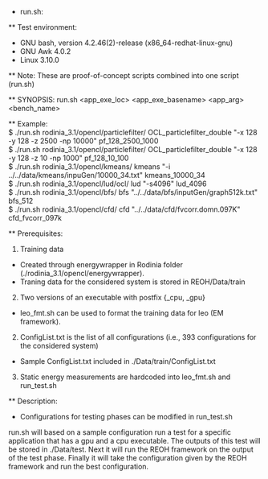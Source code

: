 * run.sh:

** Test environment:
- GNU bash, version 4.2.46(2)-release (x86_64-redhat-linux-gnu)
- GNU Awk 4.0.2
- Linux 3.10.0

** Note: These are proof-of-concept scripts combined into one script (run.sh)

** SYNOPSIS: run.sh  <app_exe_loc> <app_exe_basename> <app_arg> <bench_name>

** Example:  
$ ./run.sh rodinia_3.1/opencl/particlefilter/ OCL_particlefilter_double "-x 128 -y 128 -z 2500 -np 10000" pf_128_2500_1000  
$ ./run.sh rodinia_3.1/opencl/particlefilter/ OCL_particlefilter_double "-x 128 -y 128 -z 10 -np 1000" pf_128_10_100  
$ ./run.sh rodinia_3.1/opencl/kmeans/ kmeans "-i ../../data/kmeans/inpuGen/10000_34.txt" kmeans_10000_34  
$ ./run.sh rodinia_3.1/opencl/lud/ocl/ lud "-s4096" lud_4096  
$ ./run.sh rodinia_3.1/opencl/bfs/ bfs "../../data/bfs/inputGen/graph512k.txt" bfs_512  
$ ./run.sh rodinia_3.1/opencl/cfd/ cfd "../../data/cfd/fvcorr.domn.097K" cfd_fvcorr_097k  

** Prerequisites:
1. Training data 
- Created through energywrapper in Rodinia folder (./rodinia_3.1/opencl/energywrapper).
- Traning data for the considered system is stored in REOH/Data/train
2. Two versions of an executable with postfix {_cpu, _gpu}
 - leo_fmt.sh can be used to format the training data for leo (EM framework).
2. ConfigList.txt is the list of all configurations (i.e., 393 configurations for the considered system) 
 - Sample ConfigList.txt included in ./Data/train/ConfigList.txt
3. Static energy measurements are hardcoded into leo_fmt.sh and run_test.sh

** Description:
 - Configurations for testing phases can be modified in run_test.sh

run.sh will based on a sample configuration run a test for a specific application that has a gpu and a cpu executable. The outputs of this test will be stored in ./Data/test. Next it will run the REOH framework on the output of the test phase. Finally it will take the configuration given by the REOH framework and run the best configuration.
